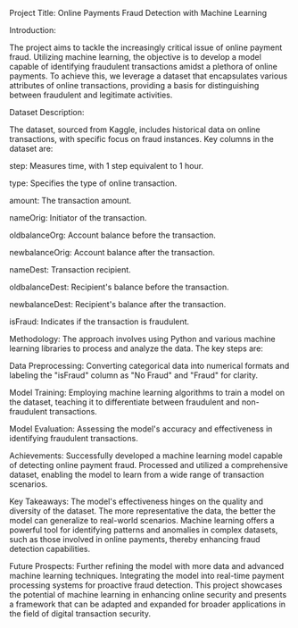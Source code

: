 Project Title: Online Payments Fraud Detection with Machine Learning

Introduction:

The project aims to tackle the increasingly critical issue of online payment fraud. Utilizing machine learning, the objective is to develop a model capable of identifying fraudulent transactions amidst a plethora of online payments. To achieve this, we leverage a dataset that encapsulates various attributes of online transactions, providing a basis for distinguishing between fraudulent and legitimate activities.

Dataset Description:

The dataset, sourced from Kaggle, includes historical data on online transactions, with specific focus on fraud instances. Key columns in the dataset are:

step: Measures time, with 1 step equivalent to 1 hour.

type: Specifies the type of online transaction.

amount: The transaction amount.

nameOrig: Initiator of the transaction.

oldbalanceOrg: Account balance before the transaction.

newbalanceOrig: Account balance after the transaction.

nameDest: Transaction recipient.

oldbalanceDest: Recipient's balance before the transaction.

newbalanceDest: Recipient's balance after the transaction.

isFraud: Indicates if the transaction is fraudulent.

Methodology:
The approach involves using Python and various machine learning libraries to process and analyze the data. The key steps are:

Data Preprocessing: Converting categorical data into numerical formats and labeling the "isFraud" column as "No Fraud" and "Fraud" for clarity.

Model Training: Employing machine learning algorithms to train a model on the dataset, teaching it to differentiate between fraudulent and non-fraudulent transactions.

Model Evaluation: Assessing the model's accuracy and effectiveness in identifying fraudulent transactions.

Achievements:
Successfully developed a machine learning model capable of detecting online payment fraud.
Processed and utilized a comprehensive dataset, enabling the model to learn from a wide range of transaction scenarios.

Key Takeaways:
The model's effectiveness hinges on the quality and diversity of the dataset. The more representative the data, the better the model can generalize to real-world scenarios.
Machine learning offers a powerful tool for identifying patterns and anomalies in complex datasets, such as those involved in online payments, thereby enhancing fraud detection capabilities.

Future Prospects:
Further refining the model with more data and advanced machine learning techniques.
Integrating the model into real-time payment processing systems for proactive fraud detection.
This project showcases the potential of machine learning in enhancing online security and presents a framework that can be adapted and expanded for broader applications in the field of digital transaction security.
